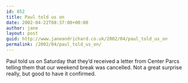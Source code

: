 ```yaml
---
id: 852
title: Paul told us on
date: 2002-04-22T08:37:00+00:00
author: jane
layout: post
guid: http://www.janeandrichard.co.uk/2002/04/paul_told_us_on
permalink: /2002/04/paul_told_us_on/
---
```

Paul told us on Saturday that they&#8217;d received a letter from Center Parcs telling them that our weekend break was cancelled. Not a great surprise really, but good to have it confirmed.